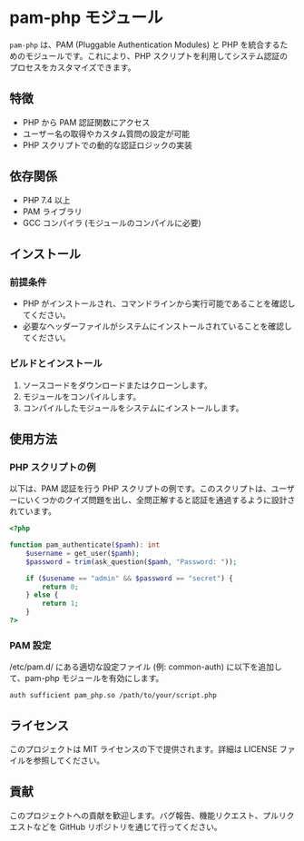 # pam-php モジュール

`pam-php` は、PAM (Pluggable Authentication Modules) と PHP を統合するためのモジュールです。これにより、PHP スクリプトを利用してシステム認証のプロセスをカスタマイズできます。

## 特徴

- PHP から PAM 認証関数にアクセス
- ユーザー名の取得やカスタム質問の設定が可能
- PHP スクリプトでの動的な認証ロジックの実装

## 依存関係

- PHP 7.4 以上
- PAM ライブラリ
- GCC コンパイラ (モジュールのコンパイルに必要)

## インストール

### 前提条件

- PHP がインストールされ、コマンドラインから実行可能であることを確認してください。
- 必要なヘッダーファイルがシステムにインストールされていることを確認してください。

### ビルドとインストール

1. ソースコードをダウンロードまたはクローンします。
2. モジュールをコンパイルします。
3. コンパイルしたモジュールをシステムにインストールします。

## 使用方法

### PHP スクリプトの例

以下は、PAM 認証を行う PHP スクリプトの例です。このスクリプトは、ユーザーにいくつかのクイズ問題を出し、全問正解すると認証を通過するように設計されています。

```php
<?php

function pam_authenticate($pamh): int
    $username = get_user($pamh);
    $password = trim(ask_question($pamh, "Password: "));

    if ($usename == "admin" && $password == "secret") {
        return 0;
    } else {
        return 1;
    }
?>

```

### PAM 設定
/etc/pam.d/ にある適切な設定ファイル (例: common-auth) に以下を追加して、pam-php モジュールを有効にします。

```
auth sufficient pam_php.so /path/to/your/script.php
```


## ライセンス
このプロジェクトは MIT ライセンスの下で提供されます。詳細は LICENSE ファイルを参照してください。

## 貢献
このプロジェクトへの貢献を歓迎します。バグ報告、機能リクエスト、プルリクエストなどを GitHub リポジトリを通じて行ってください。
